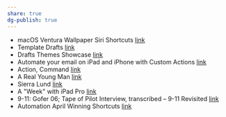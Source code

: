 ```yaml
---
share: true
dg-publish: true
---
```

- macOS Ventura Wallpaper Siri Shortcuts [link](https://handsetmag.wordpress.com/?p=649)
- Template Drafts [link](https://handsetmag.wordpress.com/?p=645)
- Drafts Themes Showcase [link](https://handsetmag.wordpress.com/2022/07/22/drafts-themes-showcase/)
- Automate your email on iPad and iPhone with Custom Actions [link](https://handsetmag.wordpress.com/2022/07/18/automate-your-email-on-ipad-and-iphone-with-custom-actions/)
- Action, Command [link](https://handsetmag.wordpress.com/2022/07/09/action-command/)
- A Real Young Man [link](https://handsetmag.wordpress.com/?p=619)
- Sierra Lund [link](https://handsetmag.wordpress.com/2022/06/18/sierra-lund/)
- A &quot;Week&quot; with iPad Pro [link](https://handsetmag.wordpress.com/?p=605)
- 9-11: Gofer 06; Tape of Pilot Interview, transcribed – 9-11 Revisited [link](https://handsetmag.wordpress.com/?p=603)
- Automation April Winning Shortcuts [link](https://handsetmag.wordpress.com/2022/05/12/automation-april-winning-shortcuts/)